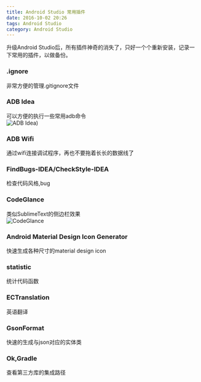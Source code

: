 ```yaml
---
title: Android Studio 常用插件
date: 2016-10-02 20:26
tags: Android Studio
category: Android Studio
---
```


升级Android Studio后，所有插件神奇的消失了，只好一个个重新安装，记录一下常用的插件，以做备份。

<!-- more -->

### .ignore     
非常方便的管理.gitignore文件     



### ADB Idea
可以方便的执行一些常用adb命令    
![ADB Idea)](http://upload-images.jianshu.io/upload_images/690205-fb53581448f17d1c.jpg?imageMogr2/auto-orient/strip%7CimageView2/2/w/1240)



### ADB Wifi
通过wifi连接调试程序，再也不要拖着长长的数据线了



### FindBugs-IDEA/CheckStyle-IDEA   

检查代码风格,bug


### CodeGlance    
类似SublimeText的侧边栏效果   
![CodeGlance](http://upload-images.jianshu.io/upload_images/690205-c1ef5959a58bd5d0.jpg?imageMogr2/auto-orient/strip%7CimageView2/2/w/1240)

### Android Material Design Icon Generator
快速生成各种尺寸的material design icon

### statistic
统计代码函数
### ECTranslation
英语翻译

### GsonFormat    
快速的生成与json对应的实体类

### Ok,Gradle
查看第三方库的集成路径